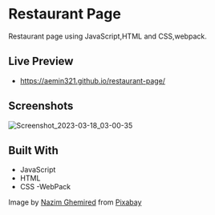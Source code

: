 <h1 align="left">Restaurant Page</h1>

<p align="left">Restaurant page using JavaScript,HTML and CSS,webpack. </p>

## Live Preview

- https://aemin321.github.io/restaurant-page/

  
## Screenshots

![Screenshot_2023-03-18_03-00-35](https://user-images.githubusercontent.com/121065444/226131145-c4b11492-6655-4ef5-aef5-9239e11e4115.png)


## Built With

- JavaScript
- HTML
- CSS
-WebPack




Image by <a href="https://pixabay.com/users/indexnazim-18498454/?utm_source=link-attribution&amp;utm_medium=referral&amp;utm_campaign=image&amp;utm_content=6547521">Nazim Ghemired</a> from <a href="https://pixabay.com//?utm_source=link-attribution&amp;utm_medium=referral&amp;utm_campaign=image&amp;utm_content=6547521">Pixabay</a>
  
